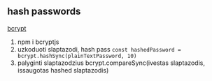 ## hash passwords

[bcrypt](https://www.npmjs.com/package/bcryptjs)

1. npm i bcryptjs
2. uzkoduoti slaptazodi, hash pass `const hashedPassword = bcrypt.hashSync(plainTextPassword, 10)`
3. palyginti slaptazodzius bcrypt.compareSync(ivestas slaptazodis, issaugotas hashed slaptazodis)
